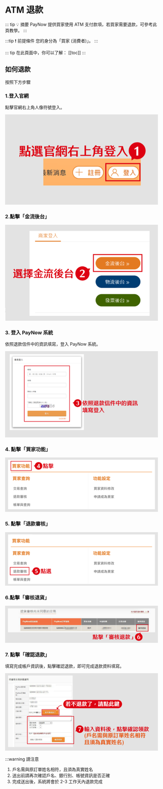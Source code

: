 # ATM 退款

::: tip 💡 摘要
PayNow 提供買家使用 ATM 支付款項，若買家需要退款，可參考此頁教學。
:::

:::tip ❗ 前提條件
您的身分為「買家 (消費者)」。
:::

::: tip 在此頁面中，你可以了解：
[[toc]]
::: 

<!-- @TODO 我沒有加入「收取退款通知信」的流程說明，因為這邊的業務邏輯需要確認 -->

## 如何退款

按照下方步驟

### 1.登入官網
點擊官網右上角人像符號登入。

![refund_login_click](./images/refund/refund_login_click.png)

### 2.點擊「金流後台」

![refund_payment_click](./images/refund/refund_payment_click.png)

### 3. 登入 PayNow 系統
依照退款信件中的資訊填寫，登入 PayNow 系統。

![refund_paymentInfo_login](./images/refund/refund_paymentInfo_login.png)

### 4. 點擊「買家功能」

![refund_buyer_click](./images/refund/refund_buyer_click.png)

### 5. 點擊「退款審核」

![refund_buyerRefund_click](./images/refund/refund_buyerRefund_click.png)

### 6.點擊「審核退貨」

![refund_buyer_view](./images/refund/refund_buyer_view.png)

### 7. 點擊「確認退款」
填寫完成帳戶資訊後，點擊確認退款，即可完成退款資料填寫。

![refund_buyerConfirmation_click](./images/refund/refund_buyerConfirmation_click.png)

:::warning 請注意
1. 戶名需與原訂單姓名相符，且須為真實姓名
2. 送出前請再次確認戶名、銀行別、帳號資訊是否正確
3. 完成送出後，系統將會於 2-3 工作天內退款完成
